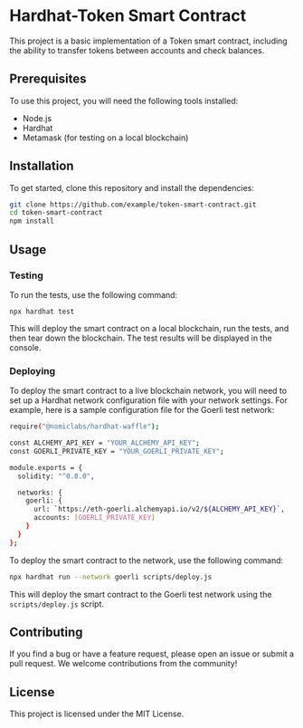 
# Hardhat-Token Smart Contract

This project is a basic implementation of a Token smart contract, including the ability to transfer tokens between accounts and check balances.

## Prerequisites
To use this project, you will need the following tools installed:

- Node.js
- Hardhat
- Metamask (for testing on a local blockchain)

## Installation
To get started, clone this repository and install the dependencies:

```bash
git clone https://github.com/example/token-smart-contract.git
cd token-smart-contract
npm install
```

## Usage
### Testing
To run the tests, use the following command:

```npx hardhat test```

This will deploy the smart contract on a local blockchain, run the tests, and then tear down the blockchain. The test results will be displayed in the console.

### Deploying
To deploy the smart contract to a live blockchain network, you will need to set up a Hardhat network configuration file with your network settings. For example, here is a sample configuration file for the Goerli test network:

```bash
require("@nomiclabs/hardhat-waffle");

const ALCHEMY_API_KEY = "YOUR_ALCHEMY_API_KEY";
const GOERLI_PRIVATE_KEY = "YOUR_GOERLI_PRIVATE_KEY";

module.exports = {
  solidity: "^0.8.0",

  networks: {
    goerli: {
      url: `https://eth-goerli.alchemyapi.io/v2/${ALCHEMY_API_KEY}`,
      accounts: [GOERLI_PRIVATE_KEY]
    }
  }
};
```
To deploy the smart contract to the network, use the following command:
```bash
npx hardhat run --network goerli scripts/deploy.js
```
This will deploy the smart contract to the Goerli test network using the `scripts/deploy.js` script.

## Contributing
If you find a bug or have a feature request, please open an issue or submit a pull request. We welcome contributions from the community!

## License
This project is licensed under the MIT License.


